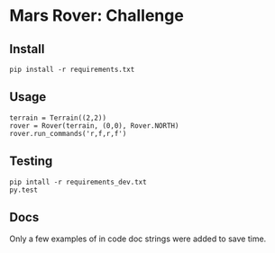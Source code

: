 # Mars Rover: Challenge

## Install
```
pip install -r requirements.txt
```

## Usage
```
terrain = Terrain((2,2))
rover = Rover(terrain, (0,0), Rover.NORTH)
rover.run_commands('r,f,r,f')
```

## Testing
```
pip intall -r requirements_dev.txt
py.test
```

## Docs
Only a few examples of in code doc strings were added to save time.
